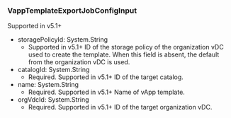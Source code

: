 ### VappTemplateExportJobConfigInput
Supported in v5.1+

- storagePolicyId: System.String
  - Supported in v5.1+ ID of the storage policy of the organization vDC used to create the template. When this field is absent, the default from the organization vDC is used.
- catalogId: System.String
  - Required. Supported in v5.1+
      ID of the target catalog.
- name: System.String
  - Required. Supported in v5.1+
      Name of vApp template.
- orgVdcId: System.String
  - Required. Supported in v5.1+
      ID of the target organization vDC.
